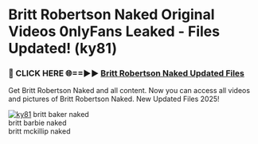 # Britt Robertson Naked Original Videos 0nlyFans Leaked - Files Updated! (ky81)

<h3>🔴 CLICK HERE 🌐==►► <a href="https://tinyurl.com/yckcrads" rel="nofollow">Britt Robertson Naked Updated Files</a></h3>

Get Britt Robertson Naked and all content. Now you can access all videos and pictures of Britt Robertson Naked. New Updated Files 2025!

[![ky81](https://i.imgur.com/hpKpOFt.gif)](https://tinyurl.com/yckcrads)
britt baker naked<br>
britt barbie naked<br>
britt mckillip naked